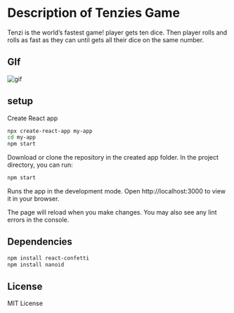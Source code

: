 # Description of Tenzies Game

Tenzi is the world’s fastest game! player gets ten dice. Then player rolls and rolls as fast as they can until gets all their dice on the same number.

## GIf

![gif](./assets/tenzi.gif)


## setup

Create React app

```bash
npx create-react-app my-app
cd my-app
npm start
```

Download or clone the repository in the created app folder.
In the project directory, you can run:

```bash
npm start
```

Runs the app in the development mode.
Open http://localhost:3000 to view it in your browser.

The page will reload when you make changes.
You may also see any lint errors in the console.

## Dependencies

```bash
npm install react-confetti
npm install nanoid
```

## License

MIT License
